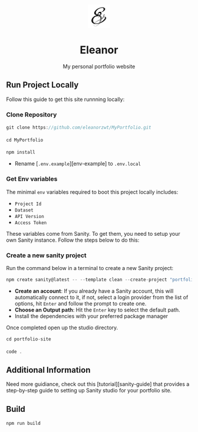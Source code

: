 <div align="center">
<a href="https://victoreke.com"><img src="./public/logo.png" width="60px"></a>
</div>

<div align="center">
<h1>Eleanor</h1>
<p>My personal portfolio website</p>
</div>

## Run Project Locally

Follow this guide to get this site runnning locally:

### Clone Repository

```js
git clone https://github.com/eleanorzwt/MyPortfolio.git

cd MyPortfolio

npm install
```

- Rename [`.env.example`][env-example] to `.env.local`

### Get Env variables

The minimal `env` variables required to boot this project locally includes:

- `Project Id`
- `Dataset`
- `API Version`
- `Access Token`

These variables come from Sanity. To get them, you need to setup your own Sanity instance. Follow the steps below to do this:

### Create a new sanity project

Run the command below in a terminal to create a new Sanity project:

```js
npm create sanity@latest -- --template clean --create-project "portfolio-site" --dataset production
```

- **Create an account**: If you already have a Sanity account, this will automatically connect to it, if not, select a login provider from the list of options, hit `Enter` and follow the prompt to create one.
- **Choose an Output path**: Hit the `Enter` key to select the default path.
- Install the dependencies with your preferred package manager

Once completed open up the studio directory.

```js
cd portfolio-site

code .
```

## Additional Information

Need more guidiance, check out this [tutorial][sanity-guide] that provides a step-by-step guide to setting up Sanity studio for your portfolio site.

## Build

```bash
npm run build
```
